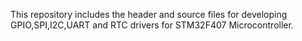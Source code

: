 This  repository includes the header and source files for developing  GPIO,SPI,I2C,UART and RTC drivers for STM32F407 Microcontroller. 
